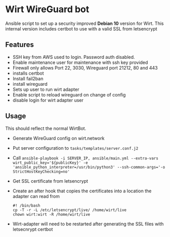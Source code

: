 # Wirt WireGuard bot

Ansible script to set up a security improved **Debian 10** version for Wirt.
This internal version includes certbot to use with a valid SSL from letsencrypt

## Features

- SSH key from AWS used to login. Password auth disabled.
- Enable maintenance user for maintenance with ssh key provided
- Firewall only allows Port 22, 3030, Wireguard port 21212, 80 and 443
- installs certbot
- Install fail2ban
- install wireguard
- Sets up user to run wirt adapter
- Enable script to reload wireguard on change of config
- disable login for wirt adapter user

## Usage

This should reflect the normal WirtBot.

- Generate WireGuard config on wirt.network
- Put server configuration to `tasks/templates/server.conf.j2`
- Call `ansible-playbook -i SERVER_IP, ansible/main.yml --extra-vars wirt_public_key='${publicKey}' -e 'ansible_python_interpreter=/usr/bin/python3' --ssh-common-args='-o StrictHostKeyChecking=no'`

- Get SSL certificate from letsencrypt
- Create an after hook that copies the certificates into a location the adapter can read from
  ```/etc/letsencrypt/renewal-hooks/post
  #! /bin/bash
  cp -T -r -L /etc/letsencrypt/live/ /home/wirt/live
  chown wirt:wirt -R /home/wirt/live
  ```
- Wirt-adapter will need to be restarted after generating the SSL files with letsecnrypt certbot
